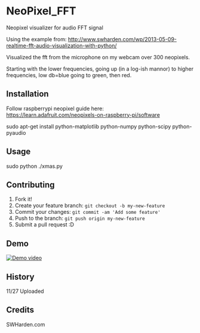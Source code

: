 # NeoPixel_FFT

Neopixel visualizer for audio FFT signal

Using the example from: http://www.swharden.com/wp/2013-05-09-realtime-fft-audio-visualization-with-python/

Visualized the fft from the microphone on my webcam over 300 neopixels. 

Starting with the lower frequencies, going up (in a log-ish mannor) to higher frequencies, low db=blue going to green, then red.

## Installation

Follow raspberrypi neopixel guide here: https://learn.adafruit.com/neopixels-on-raspberry-pi/software

sudo apt-get install python-matplotlib python-numpy python-scipy python-pyaudio 

## Usage

sudo python ./xmas.py

## Contributing

1. Fork it!
2. Create your feature branch: `git checkout -b my-new-feature`
3. Commit your changes: `git commit -am 'Add some feature'`
4. Push to the branch: `git push origin my-new-feature`
5. Submit a pull request :D

## Demo
[![Demo video](https://img.youtube.com/vi/PyBxUqtKxwA/0.jpg)](https://www.youtube.com/watch?v=PyBxUqtKxwA)

## History

11/27 Uploaded

## Credits

SWHarden.com
